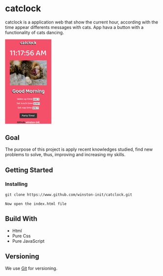 # catclock

catclock is a application web that show the current hour, according with the time appear differents messages with cats. App hava a button with a functionality of cats dancing.

<img src="https://github.com/winston-init/catclock/blob/master/resources/screenshot/layout.png" width="30%">

## Goal

The purpose of this project is apply recent knowledges studied, find new problems to solve, thus, improving and increasing my skills.

## Getting Started


### Installing

```
git clone https://www.github.com/winston-init/catclock.git
```

```
Now open the index.html file
```

## Build With

* Html
* Pure Css
* Pure JavaScript

## Versioning

We use [Git](https://git-scm.com/) for versioning.
